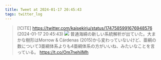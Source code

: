 ```yaml
---
title: Tweet at 2024-01-17 20:45:43
tags: twitter_log
---
```


> [!CITE] https://twitter.com/kaisekiriu/status/1747585991676948576 (2024-01-17 20:45:43)
> ![](https://twitter.com/kaisekiriu/status/1747585991676948576)
> 普通海綿の新しい系統解析が出ていた。大まかな樹形はMorrow &amp; Cárdenas (2015)から変わっていないけど、亜綱の数について3亜綱体系よりも4亜綱体系の方がいいね、みたいなことを言っている。
> https://t.co/Om7nehilMh

